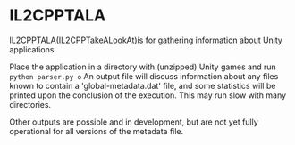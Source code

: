 # IL2CPPTALA
IL2CPPTALA(IL2CPPTakeALookAt)is for gathering information about Unity applications.

Place the application in a directory with (unzipped) Unity games and run 
```python parser.py o```
An output file will discuss information about any files known to contain a 'global-metadata.dat' file, and some statistics will be printed upon the conclusion of the execution. This may run slow with many directories. 

Other outputs are possible and in development, but are not yet fully operational for all versions of the metadata file.
